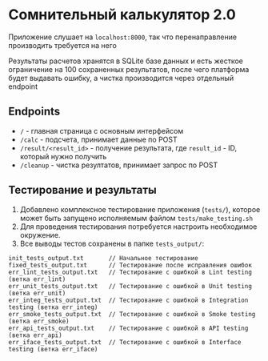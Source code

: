 # Сомнительный калькулятор 2.0

Приложение слушает на `localhost:8000`, так что перенаправление производить требуется на него

Результаты расчетов хранятся в SQLite базе данных и есть жесткое ограничение на 100 сохраненных результатов, после чего платформа будет выдавать ошибку, а чистка производится через отдельный endpoint

## Endpoints

- `/` - главная страница с основным интерфейсом
- `/calc` - подсчета, принимает данные по POST
- `/result/<result_id>` - получение результата, где `result_id` - ID, который нужно получить
- `/cleanup` - чистка резултатов, принимает запрос по POST

## Тестирование и результаты

1. Добавлено комплексное тестирование приложения (`tests/`), которое может быть запущено исполняемым файлом `tests/make_testing.sh`
2. Для проведения тестирования потребуется настроить необходимое окружение.
3. Все выводы тестов сохранены в папке `tests_output/`:
```
init_tests_output.txt		// Начальное тестирование
fixed_tests_output.txt		// Тестирование после исправления ошибок
err_lint_tests_output.txt	// Тестирование с ошибкой в Lint testing (ветка err_lint)
err_unit_tests_output.txt	// Тестирование с ошибкой в Unit testing (ветка err_unit)
err_integ_tests_output.txt	// Тестирование с ошибкой в Integration testing (ветка err_integ)
err_smoke_tests_output.txt	// Тестирование с ошибкой в Smoke testing (ветка err_smoke)
err_api_tests_output.txt	// Тестирование с ошибкой в API testing (ветка err_api)
err_iface_tests_output.txt	// Тестирование с ошибкой в Interface testing (ветка err_iface)
```
